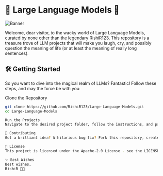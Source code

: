 # 🎉 Large Language Models 🎉

![Banner](https://substackcdn.com/image/fetch/f_auto,q_auto:good,fl_progressive:steep/https%3A%2F%2Fsubstack-post-media.s3.amazonaws.com%2Fpublic%2Fimages%2F9637571c-516c-4d03-bae5-080acb52bb1d_900x440.gif)

Welcome, dear visitor, to the wacky world of Large Language Models, curated by none other than the legendary RishiR123. This repository is a treasure trove of LLM projects that will make you laugh, cry, and possibly question the meaning of life (or at least the meaning of really long sentences).

## 🛠 Getting Started

So you want to dive into the magical realm of LLMs? Fantastic! Follow these steps, and may the force be with you:

Clone the Repository
   ```bash
   git clone https://github.com/RishiR123/Large-Language-Models.git
   cd Large-Language-Models
   
Run the Projects
Navigate to the desired project folder, follow the instructions, and prepare to be amazed.

🤝 Contributing
Got a brilliant idea? A hilarious bug fix? Fork this repository, create new branches, and submit pull requests. For major changes, please open an issue first to discuss what you would like to change. Remember, every contribution counts (except for that one guy who tried to convert everything to Comic Sans).

📜 License
This project is licensed under the Apache-2.0 License - see the LICENSE file for details. Because even our licenses need to be fancy.

✨ Best Wishes
Best wishes,
RishiR 🎩✨

